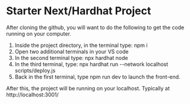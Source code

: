 # Starter Next/Hardhat Project

After cloning the github, you will want to do the following to get the code running on your computer.

1. Inside the project directory, in the terminal type: npm i
2. Open two additional terminals in your VS code
3. In the second terminal type: npx hardhat node
4. In the third terminal, type: npx hardhat run --network localhost scripts/deploy.js
5. Back in the first terminal, type npm run dev to launch the front-end.

After this, the project will be running on your localhost. 
Typically at http://localhost:3001/
